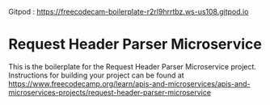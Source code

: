 Gitpod : https://freecodecam-boilerplate-r2rl9hrrtbz.ws-us108.gitpod.io


# Request Header Parser Microservice

This is the boilerplate for the Request Header Parser Microservice project. Instructions for building your project can be found at https://www.freecodecamp.org/learn/apis-and-microservices/apis-and-microservices-projects/request-header-parser-microservice

